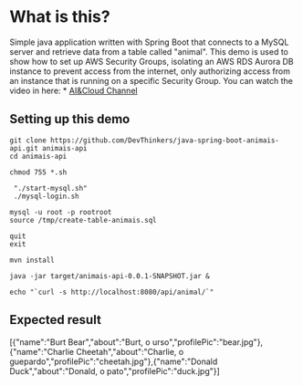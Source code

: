 # What is this?
Simple java application written with Spring Boot that connects to a MySQL server and retrieve data from a table called "animal". This demo is used to show how to set up AWS Security Groups, isolating an AWS RDS Aurora DB instance to prevent access from the internet, only authorizing access from an instance that is running on a specific Security Group. You can watch the video in here: * [AI&Cloud Channel](https://www.youtube.com/channel/UCtfjiPoa_PmTc2jy-RCS3sw)

## Setting up this demo
```
git clone https://github.com/DevThinkers/java-spring-boot-animais-api.git animais-api
cd animais-api

chmod 755 *.sh

 "./start-mysql.sh"
 ./mysql-login.sh

mysql -u root -p rootroot
source /tmp/create-table-animais.sql

quit
exit

mvn install

java -jar target/animais-api-0.0.1-SNAPSHOT.jar &

echo "`curl -s http://localhost:8080/api/animal/`"
```
## Expected result

[{"name":"Burt Bear","about":"Burt, o urso","profilePic":"bear.jpg"},{"name":"Charlie Cheetah","about":"Charlie, o guepardo","profilePic":"cheetah.jpg"},{"name":"Donald Duck","about":"Donald, o pato","profilePic":"duck.jpg"}]



